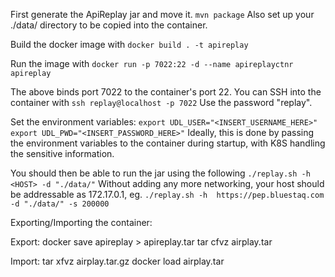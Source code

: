 First generate the ApiReplay jar and move it.
  `mvn package`
Also set up your ./data/ directory to be copied into the container.

Build the docker image with
  `docker build . -t apireplay`

Run the image with
  `docker run -p 7022:22 -d --name apireplayctnr apireplay`

The above binds port 7022 to the container's port 22. 
You can SSH into the container with
  `ssh replay@localhost -p 7022`
Use the password "replay".

Set the environment variables:
  `export UDL_USER="<INSERT_USERNAME_HERE>"`
  `export UDL_PWD="<INSERT_PASSWORD_HERE>"`
Ideally, this is done by passing the environment variables to the container during startup, with K8S handling the sensitive information.

You should then be able to run the jar using the following
  `./replay.sh -h <HOST> -d "./data/"`
Without adding any more networking, your host should be addressable as 172.17.0.1, eg.
  `./replay.sh -h  https://pep.bluestaq.com -d "./data/" -s 200000`

Exporting/Importing the container:

Export:
docker save apireplay > apireplay.tar
tar cfvz airplay.tar

Import:
tar xfvz airplay.tar.gz
docker load airplay.tar
